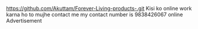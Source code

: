 https://github.com/Akuttam/Forever-Living-products-.git
Kisi ko online work karna ho to mujhe contact me 
my contact number is 9838426067 
online Advertisement 
